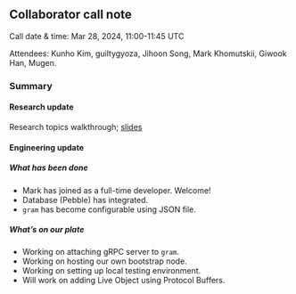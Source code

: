 ## Collaborator call note
Call date & time: Mar 28, 2024, 11:00-11:45 UTC

Attendees: Kunho Kim, guiltygyoza, Jihoon Song, Mark Khomutskii, Giwook Han, Mugen.

### Summary
#### Research update
Research topics walkthrough; [slides](./research-slides.pdf)

#### Engineering update
##### What has been done
- Mark has joined as a full-time developer. Welcome!
- Database (Pebble) has integrated.
- `gram` has become configurable using JSON file.

##### What’s on our plate
- Working on attaching gRPC server to `gram`.
- Working on hosting our own bootstrap node.
- Working on setting up local testing environment.
- Will work on adding Live Object using Protocol Buffers.
